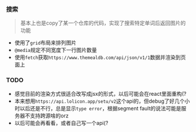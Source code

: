 ### 搜索
> 基本上也是copy了某一个仓库的代码，实现了搜索特定单词后返回图片的功能
- 使用了`grid`布局来排列图片
- `@media`规定不同宽度下一行图片数量
- 使用`fetch`获取`https://www.themealdb.com/api/json/v1/1`数据并渲染到页面上
### TODO
- 感觉目前的渲染方式很适合改写成jsx的形式，以后可能会在react里面重构(?
- 本来想用`https://api.lolicon.app/setu/v2`这个api的，但debug了好几个小时以后还是不行，总是显示`type error`，根据segment fault的说法可能是服务器不支持跨源啥的orz
- 以后可能会再看看，或者自己写一个api(?